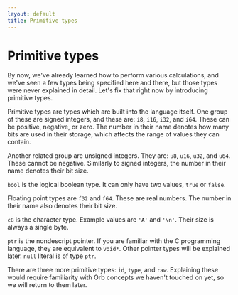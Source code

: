 ```yaml
---
layout: default
title: Primitive types
---
```

# Primitive types

By now, we've already learned how to perform various calculations, and we've seen a few types being specified here and there, but those types were never explained in detail. Let's fix that right now by introducing primitive types.

Primitive types are types which are built into the language itself. One group of these are signed integers, and these are: `i8`, `i16`, `i32`, and `i64`. These can be positive, negative, or zero. The number in their name denotes how many bits are used in their storage, which affects the range of values they can contain.

Another related group are unsigned integers. They are: `u8`, `u16`, `u32`, and `u64`. These cannot be negative. Similarly to signed integers, the number in their name denotes their bit size.

`bool` is the logical boolean type. It can only have two values, `true` or `false`.

Floating point types are `f32` and `f64`. These are real numbers. The number in their name also denotes their bit size.

`c8` is the character type. Example values are `'A'` and `'\n'`. Their size is always a single byte.

`ptr` is the nondescript pointer. If you are familiar with the C programming language, they are equivalent to `void*`. Other pointer types will be explained later. `null` literal is of type `ptr`.

There are three more primitive types: `id`, `type`, and `raw`. Explaining these would require familiarity with Orb concepts we haven't touched on yet, so we will return to them later.